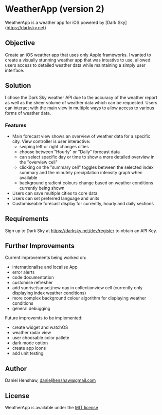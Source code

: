 # WeatherApp (version 2)

WeatherApp is a weather app for iOS powered by [Dark Sky] (https://darksky.net)


## Objective

Create an iOS weather app that uses only Apple frameworks. I wanted to create a visually stunning weather app that was intuative to use, allowed users access to detailed weather data while maintaining a simply user interface.


## Solution

I chose the Dark Sky weather API due to the accuracy of the weather report as well as the sheer volume of weather data which can be requested. Users can interact with the main view in multiple ways to allow access to various forms of weather data. 

### Features

- Main forecast view shows an overview of weather data for a specific city. View controller is user interactive:
    - swiping left or right changes cities
    - choose between "Hourly" or "Daily" forecast data
    - can select specific day or time to show a more detailed overview in the "overview cell"
    - clicking on the "summary cell" toggles between the selected index summary and the minutely precipitation intensity graph when available
    - background gradient colours change based on weather conditions currently being shown
- Users can save multiple cities to core data
- Users can set preferred language and units
- Customiseable forecast display for currently, hourly and daily sections


## Requirements

Sign up to Dark Sky at https://darksky.net/dev/register to obtain an API Key.


## Further Improvements

Current improvements being worked on:
  - internationalise and localise App 
  - error alerts
  - code documentation
  - customise refresher
  - add sunrise/sunset/new day in collectionview cell (currently only displaying index weather conditions)
  - more complex background colour algorithm for displaying weather conditions
  - general debugging

Future improvemts to be implemented:
  - create widget and watchOS
  - weather radar view
  - user choosable color pallete
  - dark mode option
  - create app icons
  - add unit testing


## Author

Daniel Henshaw, danieljhenshaw@gmail.com


## License

WeatherApp is available under the [MIT license](https://opensource.org/licenses/MIT)
